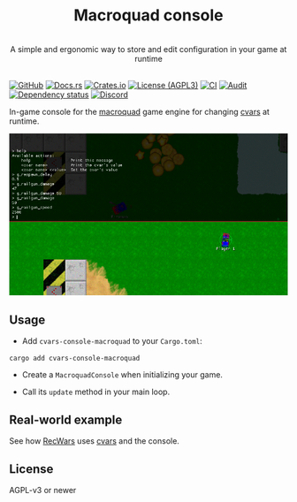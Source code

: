 <div align="center">
    <h1>Macroquad console</h1>
    <br />
    A simple and ergonomic way to store and edit configuration in your game at runtime
</div>
<br />

[![GitHub](https://img.shields.io/badge/github-martin--t/cvars-8da0cb?logo=github)](https://github.com/martin-t/cvars)
[![Docs.rs](https://img.shields.io/badge/docs.rs-cvars--console--macroquad-66c2a5?logo=docs.rs)](https://docs.rs/cvars-console-macroquad)
[![Crates.io](https://img.shields.io/crates/v/cvars-console-macroquad?logo=rust)](https://crates.io/crates/cvars-console-macroquad)
[![License (AGPL3)](https://img.shields.io/github/license/martin-t/cvars)](https://github.com/martin-t/cvars/blob/master/LICENSE)
[![CI](https://github.com/martin-t/cvars/workflows/CI-macroquad/badge.svg)](https://github.com/martin-t/cvars/actions)
[![Audit](https://github.com/martin-t/cvars/workflows/audit-macroquad/badge.svg)](https://rustsec.org/)
[![Dependency status](https://deps.rs/repo/github/martin-t/cvars/status.svg?path=cvars-console-macroquad)](https://deps.rs/repo/github/martin-t/cvars?path=cvars-console-macroquad)
[![Discord](https://img.shields.io/badge/-Discord-7389d8?logo=discord&label=&logoColor=ffffff&labelColor=6A7EC2)](https://discord.gg/aA7hCFvYh9)

In-game console for the [macroquad](https://github.com/not-fl3/macroquad) game engine for changing [cvars](https://github.com/martin-t/cvars) at runtime.

![Macroquad console](screenshot.png)

## Usage

- Add `cvars-console-macroquad` to your `Cargo.toml`:

```shell
cargo add cvars-console-macroquad
```

- Create a `MacroquadConsole` when initializing your game.

- Call its `update` method in your main loop.

## Real-world example

See how [RecWars](https://github.com/martin-t/rec-wars) uses [cvars](https://github.com/martin-t/rec-wars/blob/master/src/cvars.rs) and the console.

## License

AGPL-v3 or newer
